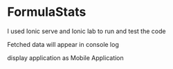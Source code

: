 # FormulaStats

I used Ionic serve and Ionic lab to run and test the code

Fetched data will appear in console log

display application as Mobile Application
